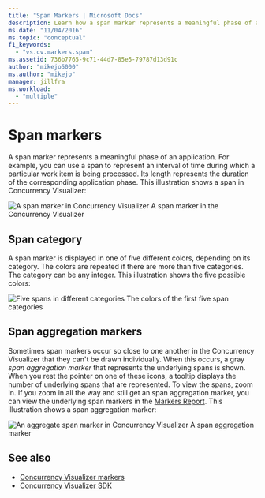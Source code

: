 ```yaml
---
title: "Span Markers | Microsoft Docs"
description: Learn how a span marker represents a meaningful phase of an application and see an example that shows a span in Concurrency Visualizer.
ms.date: "11/04/2016"
ms.topic: "conceptual"
f1_keywords:
  - "vs.cv.markers.span"
ms.assetid: 736b7765-9c71-44d7-85e5-79787d13d91c
author: "mikejo5000"
ms.author: "mikejo"
manager: jillfra
ms.workload:
  - "multiple"
---
```

# Span markers
A span marker represents a meaningful phase of an application. For example, you can use a span to represent an interval of time during which a particular work item is being processed. Its length represents the duration of the corresponding application phase. This illustration shows a span in Concurrency Visualizer:

 ![A span marker in Concurrency Visualizer](../profiling/media/cvmarkerspan.png "CVMarkerSpan")
A span marker in the Concurrency Visualizer

## Span category
 A span marker is displayed in one of five different colors, depending on its category. The colors are repeated if there are more than five categories. The category can be any integer. This illustration shows the five possible colors:

 ![Five spans in different categories](../profiling/media/cvmarkerspancategory.png "CVMarkerSpanCategory")
The colors of the first five span categories

## Span aggregation markers
 Sometimes span markers occur so close to one another in the Concurrency Visualizer that they can't be drawn individually. When this occurs, a gray *span aggregation marker* that represents the underlying spans is shown. When you rest the pointer on one of these icons, a tooltip displays the number of underlying spans that are represented. To view the spans, zoom in. If you zoom in all the way and still get an span aggregation marker, you can view the underlying span markers in the [Markers Report](../profiling/markers-report.md). This illustration shows a span aggregation marker:

 ![An aggregate span marker in Concurrency Visualizer](../profiling/media/cvmarkerspanaggregate.png "CVMarkerSpanAggregate")
A span aggregation marker

## See also
- [Concurrency Visualizer markers](../profiling/concurrency-visualizer-markers.md)
- [Concurrency Visualizer SDK](../profiling/concurrency-visualizer-sdk.md)